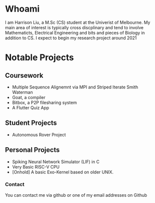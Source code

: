 # Whoami

I am Harrison Liu, a M.Sc (CS) student at the Univerist of Melbourne. My main area of interest is typically cross discplinary and tend to involve Mathematicts, Electrical Engineering and bits and pieces of Biology in addition to CS. I expect to begin my research project around 2021

# Notable Projects
## Coursework
* Multiple Sequence Alignemnt via MPI and Striped Iterate Smith Waterman
* Goat, a compiler
* Bitbox, a P2P filesharing system
* A Flutter Quiz App

## Student Projects
* Autonomous Rover Project

## Personal Projects 
*  Spiking Neural Network Simulator (LIF) in C
*  Very Basic RISC-V CPU
*  [Onhold] A basic Exo-Kernel based on older UNIX.  


### Contact

You can contact me via github or one of my email addresses on Github
